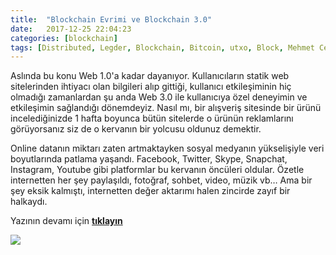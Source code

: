 ```yaml
---
title:  "Blockchain Evrimi ve Blockchain 3.0"
date:   2017-12-25 22:04:23
categories: [blockchain]
tags: [Distributed, Legder, Blockchain, Bitcoin, utxo, Block, Mehmet Cem Yücel, Mehmet, Cem, Yucel, Yücel, blockchainturk, blockchainturk.net]
---
```

Aslında bu konu Web 1.0'a kadar dayanıyor. Kullanıcıların statik web sitelerinden ihtiyacı olan bilgileri alıp gittiği, kullanıcı etkileşiminin hiç olmadığı zamanlardan şu anda Web 3.0 ile kullanıcıya özel deneyimin ve etkileşimin sağlandığı dönemdeyiz. Nasıl mı, bir alışveriş sitesinde bir ürünü incelediğinizde 1 hafta boyunca bütün sitelerde o ürünün reklamlarını görüyorsanız siz de o kervanın bir yolcusu oldunuz demektir.

Online datanın miktarı zaten artmaktayken sosyal medyanın yükselişiyle veri boyutlarında patlama yaşandı. Facebook, Twitter, Skype, Snapchat, Instagram, Youtube gibi platformlar bu kervanın öncüleri oldular. Özetle internetten her şey paylaşıldı, fotoğraf, sohbet, video, müzik vb… Ama bir şey eksik kalmıştı, internetten değer aktarımı halen zincirde zayıf bir halkaydı.

Yazının devamı için [**tıklayın**](https://medium.com/blockchainturk/blockchain-evrimi-ve-blockchain-3-0-4f1af18ef619)

![](https://cdn-images-1.medium.com/max/800/1*ITEGfqVQIwkwrYALodhjIA.jpeg)